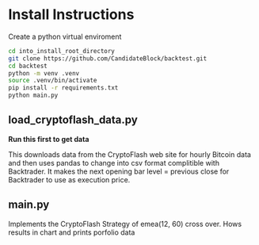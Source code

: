 # Install Instructions

Create a python virtual enviroment

```bash
cd into_install_root_directory
git clone https://github.com/CandidateBlock/backtest.git
cd backtest
python -m venv .venv
source .venv/bin/activate
pip install -r requirements.txt
python main.py
```

## load_cryptoflash_data.py

__Run this first to get data__

This downloads data from the CryptoFlash web site for hourly Bitcoin data 
and then uses pandas to change into csv format complitible with Backtrader.
It makes the next opening bar level = previous close for Backtrader to use as 
execution price.

## main.py

Implements the CryptoFlash Strategy of emea(12, 60) cross over.
Hows results in chart and prints porfolio data
